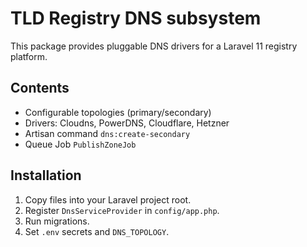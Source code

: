 # TLD Registry DNS subsystem

This package provides pluggable DNS drivers for a Laravel 11 registry platform.

## Contents
- Configurable topologies (primary/secondary)
- Drivers: Cloudns, PowerDNS, Cloudflare, Hetzner
- Artisan command `dns:create-secondary`
- Queue Job `PublishZoneJob`

## Installation
1. Copy files into your Laravel project root.
2. Register `DnsServiceProvider` in `config/app.php`.
3. Run migrations.
4. Set `.env` secrets and `DNS_TOPOLOGY`.


